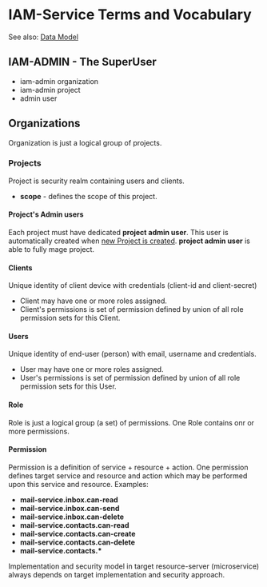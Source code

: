 # IAM-Service Terms and Vocabulary
See also: [Data Model](../IAM-data-model.md)

## IAM-ADMIN - The SuperUser
* iam-admin organization
* iam-admin project
* admin user

## Organizations
Organization is just a logical group of projects.

### Projects
Project is security realm containing users and clients.
* __scope__ - defines the scope of this project.

#### Project's Admin users
Each project must have dedicated __project admin user__. This user is automatically created when 
[new Project is created](02b-create-organization-with-admin.md). __project admin user__ is
able to fully mage project. 

#### Clients
Unique identity of client device with credentials (client-id and client-secret)
* Client may have one or more roles assigned.
* Client's permissions is set of permission defined by union of all role permission sets for this Client.

#### Users
Unique identity of end-user (person) with email, username and credentials. 
* User may have one or more roles assigned.
* User's permissions is set of permission defined by union of all role permission sets for this User.

#### Role
Role is just a logical group (a set) of permissions. One Role contains
onr or more permissions.

#### Permission
Permission is a definition of service + resource + action. One permission 
defines target service and resource and action which may be performed upon 
this service and resource. Examples:
* __mail-service.inbox.can-read__
* __mail-service.inbox.can-send__
* __mail-service.inbox.can-delete__
* __mail-service.contacts.can-read__
* __mail-service.contacts.can-create__
* __mail-service.contacts.can-delete__
* __mail-service.contacts.*__

Implementation and security model in target resource-server (microservice) always depends
on target implementation and security approach.
